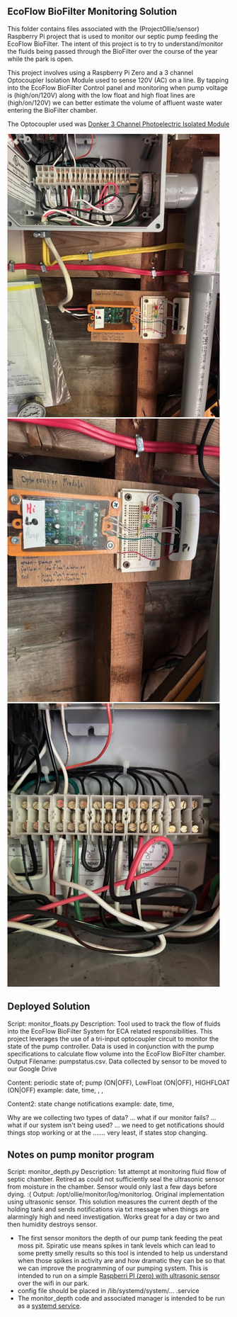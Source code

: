 
EcoFlow BioFilter Monitoring Solution
-------------------------------------
This folder contains files associated with the (ProjectOllie/sensor) Raspberry Pi project that is used to monitor our septic pump feeding the EcoFlow BioFilter. The intent of this project is to try to understand/monitor the fluids being passed through the BioFilter over the course of the year while the park is open.

This project involves using a Raspberry Pi Zero and a 3 channel Optocoupler Isolation Module used to sense 120V (AC) on a line.  By tapping into the EcoFlow BioFilter Control panel and monitoring when pump voltage is (high/on/120V) along with the low float and high float lines are (high/on/120V) we can better estimate the volume of affluent waste water entering the BioFilter chamber.

The Optocoupler used was [Donker 3 Channel Photoelectric Isolated Module](https://www.amazon.ca/Channel-Optocoupler-Isolation-Isolated-Detection/dp/B081D1N443)

![](https://github.com/edwardspbe/ProjectOllie/blob/master/sensors/DeploymentBigPicture.jpg)
![](https://github.com/edwardspbe/ProjectOllie/blob/master/sensors/PiZeroAndOptoCouplerBoard.jpg)
![](https://github.com/edwardspbe/ProjectOllie/blob/master/sensors/PumpCtrlWiring.jpg)

Deployed Solution
-----------------
Script: monitor_floats.py
Description: Tool used to track the flow of fluids into the EcoFlow BioFilter System for ECA related responsibilities.
             This project leverages the use of a tri-input optocoupler circuit to monitor the state of the pump 
             controller. Data is used in conjunction with the pump specifications to calculate flow volume into the 
             EcoFlow BioFilter chamber.
Output Filename: pumpstatus.csv.<date>
Data collected by sensor to be moved to our Google Drive

Content: periodic state of; pump (ON|OFF), LowFloat (ON|OFF), HIGHFLOAT (ON|OFF)
example:  date, time, <pstate>, <lfstate>, <hfstate>

Content2: state change notifications
example: date, time, <object> <oldstate> <newstate> 

Why are we collecting two types of data? 
... what if our monitor fails?
... what if our system isn't being used?
... we need to get notifications should things stop working or at the 
....... very least, if states stop changing.

Notes on pump monitor program
-----------------------------
Script: monitor_depth.py
Description: 1st attempt at monitoring fluid flow of septic chamber.  Retired as could not sufficiently seal 
            the ultrasonic sensor from moisture in the chamber.  Sensor would only last a few days before dying. :(
Output: /opt/ollie/monitor/log/monitorlog.<date>
Original implementation using ultrasonic sensor.  This solution measures the 
current depth of the holding tank and sends notifications via txt message
when things are alarmingly high and need investigation. Works great for a day
or two and then humidity destroys sensor.
-   The first sensor monitors the depth of our pump tank feeding the peat moss pit.  Spiratic use means spikes in tank levels which can lead to some pretty smelly results so this tool is intended to help us understand when those spikes in activity are and how dramatic they can be so that we can improve the programming of our pumping system.  This is intended to run on a simple [Raspberri PI (zero) with ultrasonic sensor](https://tutorials-raspberrypi.com/raspberry-pi-ultrasonic-sensor-hc-sr04/) over the wifi in our park.
- config file should be placed in /lib/systemd/system/... .service
-   The monitor_depth code and associated manager is intended to be run as a [systemd service](https://www.digitalocean.com/community/tutorials/how-to-use-systemctl-to-manage-systemd-services-and-units). 




